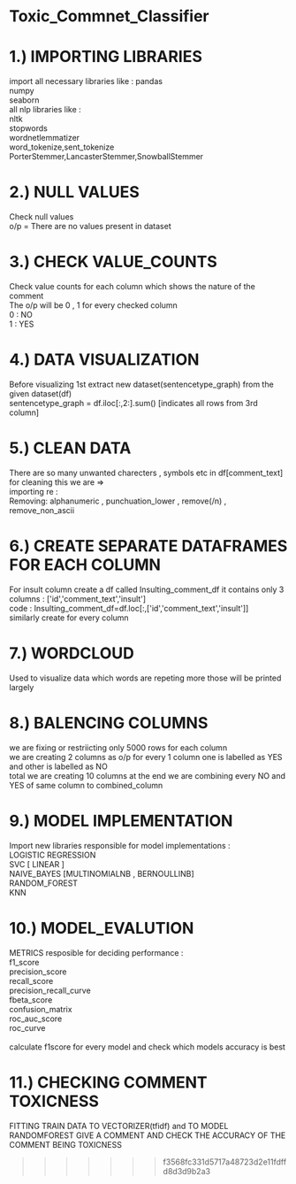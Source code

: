 



# Toxic_Commnet_Classifier

# 1.) IMPORTING LIBRARIES
import all necessary libraries like :
pandas <br>
numpy <br>
seaborn <br>
all nlp libraries like : <br>
nltk <br> 
stopwords <br>
wordnetlemmatizer <br>
word_tokenize,sent_tokenize <br>
PorterStemmer,LancasterStemmer,SnowballStemmer 

# 2.) NULL VALUES
Check null values <br>
o/p = There are no values present in dataset

# 3.) CHECK VALUE_COUNTS 
Check value counts for each column which shows the nature of the comment <br>
The o/p will be 0 , 1 for every checked column <br>
0 : NO<br>
1 : YES<br>

# 4.) DATA VISUALIZATION
Before visualizing 1st extract new dataset(sentencetype_graph) from the given dataset(df) <br>
sentencetype_graph = df.iloc[:,2:].sum() [indicates all rows from 3rd column]

# 5.) CLEAN DATA
There are so many unwanted charecters , symbols etc in df[comment_text] for cleaning this we are => <br>
importing re : <br>
Removing: alphanumeric , punchuation_lower , remove(/n) , remove_non_ascii <br>

# 6.) CREATE SEPARATE DATAFRAMES FOR EACH COLUMN
For insult column create a df called Insulting_comment_df it contains only 3 columns : ['id','comment_text','insult'] <br>
code : Insulting_comment_df=df.loc[:,['id','comment_text','insult']] <br>
similarly create for every column

# 7.) WORDCLOUD
Used to visualize data which words are repeting more those will be printed largely

# 8.) BALENCING COLUMNS
we are fixing or restriicting only 5000 rows for each column <br>
we are creating 2 columns as o/p for every 1 column one is labelled as YES and other is labelled as NO <br>
total we are creating 10 columns at the end we are combining every NO and YES of same column to combined_column

# 9.) MODEL IMPLEMENTATION
Import new libraries responsible for model implementations : <br>
LOGISTIC REGRESSION <br>
SVC [ LINEAR ] <br>
NAIVE_BAYES [MULTINOMIALNB , BERNOULLINB] <br>
RANDOM_FOREST <br>
KNN<br>

# 10.) MODEL_EVALUTION
METRICS resposible for deciding performance : <br>
f1_score <br>
precision_score <br>
recall_score <br>
precision_recall_curve <br>
fbeta_score <br>
confusion_matrix <br>
roc_auc_score <br>
roc_curve <br>
 <br>
calculate f1score for every model and check which models accuracy is best

# 11.) CHECKING COMMENT TOXICNESS
FITTING TRAIN DATA TO VECTORIZER(tfidf) and  TO MODEL RANDOMFOREST
GIVE A COMMENT AND CHECK THE ACCURACY OF THE COMMENT BEING TOXICNESS
>>>>>>> f3568fc331d5717a48723d2e11fdffd8d3d9b2a3
